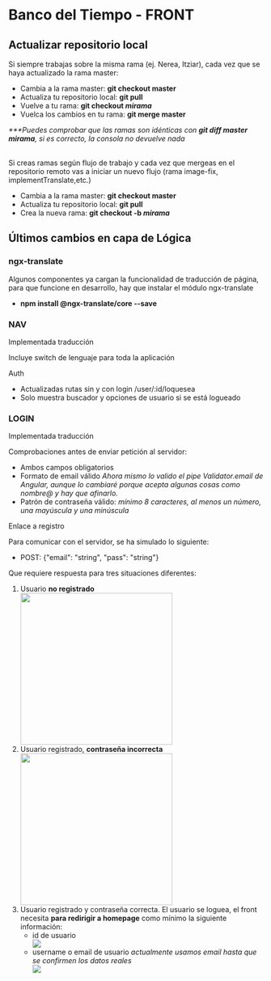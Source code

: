 # Banco del Tiempo - FRONT

## Actualizar repositorio local
<p>Si siempre trabajas sobre la misma rama (ej. Nerea, Itziar), cada vez que se haya actualizado la rama master:</p>
<ul>
  <li>Cambia a la rama master: <b>git checkout master</b></li>
  <li>Actualiza tu repositorio local: <b>git pull</b></li>
  <li>Vuelve a tu rama: <b>git checkout <i>mirama</i></b></li>
  <li>Vuelca los cambios en tu rama: <b>git merge master</b></li>
</ul>
<span><i>***Puedes comprobar que las ramas son idénticas con <b>git diff master mirama</b>, si es correcto, la consola no devuelve nada</i></span>
</br></br>
<p>Si creas ramas según flujo de trabajo y cada vez que mergeas en el repositorio remoto vas a iniciar un nuevo flujo (rama image-fix, implementTranslate,etc.)</p>
<ul>
  <li>Cambia a la rama master: <b>git checkout master</b></li>
  <li>Actualiza tu repositorio local: <b>git pull</b></li>
  <li>Crea la nueva rama: <b>git checkout -b <i>mirama</i></b></li>
</ul>

## Últimos cambios en capa de Lógica
### ngx-translate
<p>Algunos componentes ya cargan la funcionalidad de traducción de página, para que funcione en desarrollo, hay que instalar el módulo ngx-translate</p>
<ul>
  <li><b>npm install @ngx-translate/core --save</b></li>
</ul>

### NAV
<p>Implementada traducción</p>
<p>Incluye switch de lenguaje para toda la aplicación</p>
<p>Auth</p>
<ul>
  <li>Actualizadas rutas sin y con login /user/:id/loquesea</li>
  <li>Solo muestra buscador y opciones de usuario si se está logueado</li>
</ul>

### LOGIN
<p>Implementada traducción</p>
<p>Comprobaciones antes de enviar petición al servidor: </p>
<ul>
  <li>Ambos campos obligatorios</li>
  <li>Formato de email válido <i>Ahora mismo lo valido el pipe Validator.email de Angular, aunque lo cambiaré porque acepta algunas cosas como nombre@ y hay que afinarlo.</i></li>
  <li>Patrón de contraseña válido: <i>mínimo 8 caracteres, al menos un número, una mayúscula y una minúscula</i></li>
</ul>
<p>Enlace a registro</p>
<p>Para comunicar con el servidor, se ha simulado lo siguiente: </p>
<ul>
  <li> POST: {"email": "string", "pass": "string"}
</ul>
<p>Que requiere respuesta para tres situaciones diferentes: </p>
<ol>
  <li>Usuario <b>no registrado</b></li>
  <image src="https://user-images.githubusercontent.com/77671360/203607224-210f1210-ea20-4f86-b483-4db1088e64dd.png" style="width:300px;"/>
  <li>Usuario registrado, <b>contraseña incorrecta</b></li>
  <image src="https://user-images.githubusercontent.com/77671360/203608549-68f10b1c-9ac4-46cc-a60b-aa99851fe455.png" style="width:300px;"/>
  <li>Usuario registrado y contraseña correcta. El usuario se loguea, el front necesita <b>para redirigir a homepage</b> como mínimo la siguiente información:
    <ul>
      <li>id de usuario</li>
      <image src="https://user-images.githubusercontent.com/77671360/203609706-d777479d-d577-4202-966d-cb54f4a76003.png"/>
      <li>username o email de usuario <span><i>actualmente usamos email hasta que se confirmen los datos reales</i></span></li>
      <image src="https://user-images.githubusercontent.com/77671360/203610412-d38f197d-76af-4b84-8943-28293b0d2411.png"/>
    <ul>
  </li>
</ol>
